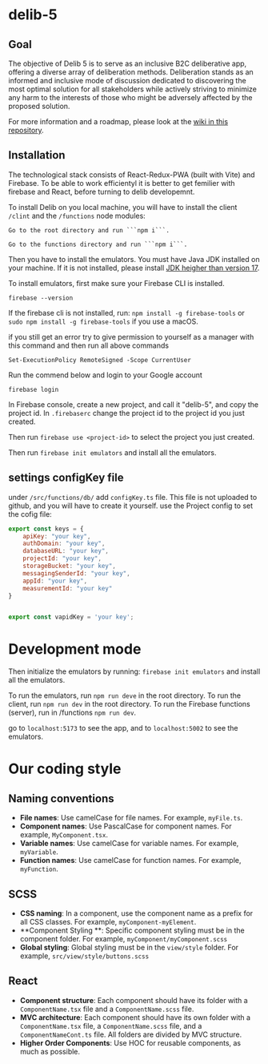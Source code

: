# delib-5

## Goal

The objective of Delib 5 is to serve as an inclusive B2C deliberative app, offering a diverse array of deliberation methods.
Deliberation stands as an informed and inclusive mode of discussion dedicated to discovering the most optimal solution for all stakeholders while actively striving to minimize any harm to the interests of those who might be adversely affected by the proposed solution.

For more information and a roadmap, please look at the [wiki in this repository](https://github.com/delib-org/delib-5/wiki).

## Installation

The technological stack consists of React-Redux-PWA (built with Vite) and Firebase. To be able to work efficientyl it is better to get femilier with firebase and React, before turning to delib developemnt. 

To install Delib on you local machine, you will have to install the client ```/clint``` and the ```/functions``` node modules:

    Go to the root directory and run ```npm i```. 

    Go to the functions directory and run ```npm i```.

Then you have to install the emulators. You must have Java JDK installed on your machine. If it is not installed, please install [JDK  heigher than version 17](https://www.oracle.com/il-en/java/technologies/downloads/#java21).

To install emulators, first make sure your Firebase CLI is installed.

```firebase --version```

If the firebase cli is not installed, run:
```npm install -g firebase-tools``` or ```sudo npm install -g firebase-tools``` if you use a macOS.


if you still get an error try to give permission to yourself as a manager with this command and then run all above commands

```Set-ExecutionPolicy RemoteSigned -Scope CurrentUser```

Run the commend below and login to your Google account

```firebase login``` 

In Firebase console, create a new project, and call it "delib-5", and copy the project id. In ```.firebaserc``` change the project id to the project id you just created.

Then run ```firebase use <project-id>``` to select the project you just created.

Then run ```firebase init emulators``` and install all the emulators.

## settings configKey file

under ```/src/functions/db/``` add  ```configKey.ts``` file. This file is not uploaded to github, and you will have to create it yourself.
use the Project config to set the cofig file:


``` javascript
export const keys = {
    apiKey: "your key",
    authDomain: "your key",
    databaseURL: "your key",
    projectId: "your key",
    storageBucket: "your key",
    messagingSenderId: "your key",
    appId: "your key",
    measurementId: "your key"
}


export const vapidKey = 'your key';
```

# Development mode

Then initialize the emulators by running:
```firebase init emulators``` and install all the emulators.

To run the emulators, run ```npm run deve``` in the root directory.
To run the client, run ```npm run dev``` in the root directory.
To run the Firebase functions (server), run in /functions ```npm run dev```.

go to ```localhost:5173``` to see the app, and to ```localhost:5002``` to see the emulators.

# Our coding style
## Naming conventions
- **File names**: Use camelCase for file names. For example, `myFile.ts`.
- **Component names**: Use PascalCase for component names. For example, `MyComponent.tsx`.
- **Variable names**: Use camelCase for variable names. For example, `myVariable`.
- **Function names**: Use camelCase for function names. For example, `myFunction`.

## SCSS
- **CSS naming**: In a component, use the component name as a prefix for all CSS classes. For example, `myComponent-myElement`.
- **Component Styling **: Specific component styling must be in the component folder. For example, `myComponent/myComponent.scss`
- **Global styling**: Global styling must be in the ```view/style``` folder. For example, `src/view/style/buttons.scss`

## React
- **Component structure**: Each component should have its folder with a `ComponentName.tsx` file and a `ComponentName.scss` file.
- **MVC architecture**: Each component should have its own folder with a `ComponentName.tsx` file, a `ComponentName.scss` file, and a `ComponentNameCont.ts` file. All folders are divided by MVC structure.
- **Higher Order Components**: Use HOC for reusable components, as much as possible. 








